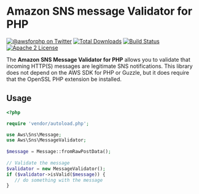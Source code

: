 # Amazon SNS message Validator for PHP

[![@awsforphp on Twitter](http://img.shields.io/badge/twitter-%40awsforphp-blue.svg?style=flat)](https://twitter.com/awsforphp)
[![Total Downloads](https://img.shields.io/packagist/dt/aws/aws-php-sns-message-validator.svg?style=flat)](https://packagist.org/packages/aws/aws-php-sns-message-validator)
[![Build Status](https://img.shields.io/travis/aws/aws-php-sns-message-validator.svg?style=flat)](https://travis-ci.org/aws/aws-php-sns-message-validator)
[![Apache 2 License](https://img.shields.io/packagist/l/aws/aws-php-sns-message-validator.svg?style=flat)](http://aws.amazon.com/apache-2-0/)

The **Amazon SNS Message Validator for PHP** allows you to validate that incoming
HTTP(S) messages are legitimate SNS notifications. This library does not depend
on the AWS SDK for PHP or Guzzle, but it does require that the OpenSSL PHP 
extension be installed.

## Usage

```php
<?php

require 'vendor/autoload.php';

use Aws\Sns\Message;
use Aws\Sns\MessageValidator;
 
$message = Message::fromRawPostData();
 
// Validate the message
$validator = new MessageValidator();
if ($validator->isValid($message)) {
   // do something with the message
}
```
